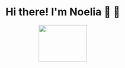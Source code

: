 <div align="center">
<h1 align="center">Hi there! I'm Noelia 👋 👋</h1> 
 <img display="flex" src="https://i.pinimg.com/originals/f8/97/e2/f897e2e871ed90d572f23b0539397432.gif" width="130" height="100" />
</div>
